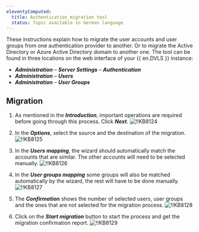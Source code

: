 ```yaml
---
eleventyComputed:
  title: Authentication migration tool
  status: Topic available in German language
---
```

These instructions explain how to migrate the user accounts and user groups from one authentication provider to another. Or to migrate the Active Directory or Azure Active Directory domain to another one. The tool can be found in three locations on the web interface of your {{ en.DVLS }} instance:
* ***Administration*** – ***Server Settings*** – ***Authentication***
* ***Administration*** – ***Users***
* ***Administration*** – ***User Groups***

## Migration
1. As mentioned in the ***Introduction***, important operations are required before going through this process. Click ***Next***.
![!!KB8124](https://cdnweb.devolutions.net/docs/en/kb/KB8124.png)

1. In the ***Options***, select the source and the destination of the migration.
![!!KB8125](https://cdnweb.devolutions.net/docs/en/kb/KB8125.png)

1. In the ***Users mapping***, the wizard should automatically match the accounts that are similar. The other accounts will need to be selected manually.
![!!KB8126](https://cdnweb.devolutions.net/docs/en/kb/KB8126.png)

1. In the ***User groups mapping*** some groups will also be matched automatically by the wizard, the rest will have to be done manually.
![!!KB8127](https://cdnweb.devolutions.net/docs/en/kb/KB8127.png)

1. The ***Confirmation*** shows the number of selected users, user groups and the ones that are not selected for the migration process.
![!!KB8128](https://cdnweb.devolutions.net/docs/en/kb/KB8128.png)

1. Click on the ***Start migration*** button to start the process and get the migration confirmation report.
![!!KB8129](https://cdnweb.devolutions.net/docs/en/kb/KB8129.png)
